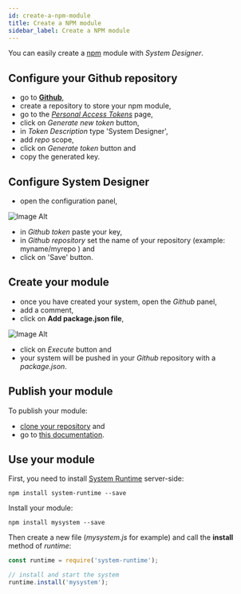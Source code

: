 ```yaml
---
id: create-a-npm-module
title: Create a NPM module
sidebar_label: Create a NPM module
---
```


You can easily create a [npm](https://www.npmjs.com) module with *System Designer*.

## Configure your Github repository

- go to **[Github](https://github.com)**,
- create a repository to store your npm module,
- go to the *[Personal Access Tokens](https://github.com/settings/tokens)* page,
- click on *Generate new token* button,
- in *Token Description* type 'System Designer',
- add *repo* scope,
- click on *Generate token* button and
- copy the generated key.

## Configure System Designer

- open the configuration panel,

![Image Alt](../img/39e1078-config.png)

- in *Github token* paste your key,
- in *Github repository* set the name of your repository (example: myname/myrepo ) and
- click on 'Save' button.

## Create your module

- once you have created your system, open the *Github* panel,
- add a comment,
- click on **Add package.json file**,

![Image Alt](../img/10f4418-push.png)

- click on *Execute* button and
- your system will be pushed in your *Github* repository with a *package.json*.

## Publish your module

To publish your module:

* [clone your repository](https://git-scm.com/book/en/v2/Git-Basics-Getting-a-Git-Repository) and
* go to [this documentation](https://docs.npmjs.com/getting-started/publishing-npm-packages).

## Use your module

First, you need to install [System Runtime](https://designfirst.io/systemruntime/) server-side:

```shell
npm install system-runtime --save
```

Install your module:

```shell
npm install mysystem --save
```
Then create a new file (*mysystem.js* for example) and call the **install** method of *runtime*:

```js
const runtime = require('system-runtime');

// install and start the system
runtime.install('mysystem');
```
